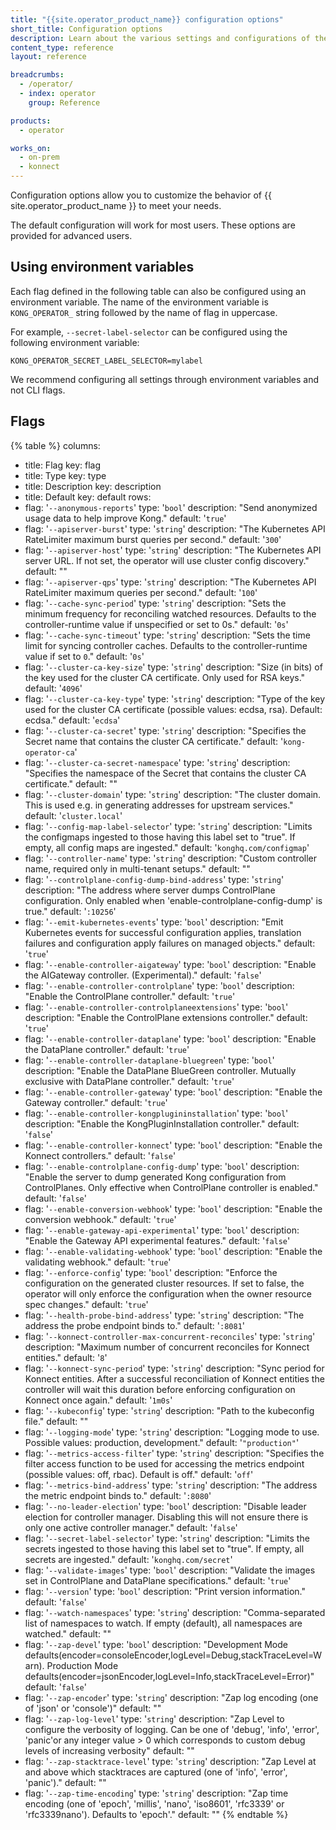```yaml
---
title: "{{site.operator_product_name}} configuration options"
short_title: Configuration options
description: Learn about the various settings and configurations of the operator which can be tweaked using CLI flags.
content_type: reference
layout: reference

breadcrumbs:
  - /operator/
  - index: operator
    group: Reference

products:
  - operator

works_on:
  - on-prem
  - konnect
---
```


Configuration options allow you to customize the behavior of {{ site.operator_product_name }} to meet your needs.

The default configuration will work for most users. These options are provided for advanced users.

## Using environment variables

Each flag defined in the following table can also be configured using an environment variable.
The name of the environment variable is `KONG_OPERATOR_` string followed by the name of flag in uppercase.

For example, `--secret-label-selector` can be configured using the following environment variable:

```
KONG_OPERATOR_SECRET_LABEL_SELECTOR=mylabel
```

We recommend configuring all settings through environment variables and not CLI flags.

<!-- vale off -->

<!-- This document is generated by KO's 'generate.cli-arguments-docs' make target, DO NOT EDIT -->

## Flags

{% table %}
columns:
  - title: Flag
    key: flag
  - title: Type
    key: type
  - title: Description
    key: description
  - title: Default
    key: default
rows:
  - flag: '`--anonymous-reports`'
    type: '`bool`'
    description: "Send anonymized usage data to help improve Kong."
    default: '`true`'
  - flag: '`--apiserver-burst`'
    type: '`string`'
    description: "The Kubernetes API RateLimiter maximum burst queries per second."
    default: '`300`'
  - flag: '`--apiserver-host`'
    type: '`string`'
    description: "The Kubernetes API server URL. If not set, the operator will use cluster config discovery."
    default: ""
  - flag: '`--apiserver-qps`'
    type: '`string`'
    description: "The Kubernetes API RateLimiter maximum queries per second."
    default: '`100`'
  - flag: '`--cache-sync-period`'
    type: '`string`'
    description: "Sets the minimum frequency for reconciling watched resources. Defaults to the controller-runtime value if unspecified or set to 0s."
    default: '`0s`'
  - flag: '`--cache-sync-timeout`'
    type: '`string`'
    description: "Sets the time limit for syncing controller caches. Defaults to the controller-runtime value if set to `0`."
    default: '`0s`'
  - flag: '`--cluster-ca-key-size`'
    type: '`string`'
    description: "Size (in bits) of the key used for the cluster CA certificate. Only used for RSA keys."
    default: '`4096`'
  - flag: '`--cluster-ca-key-type`'
    type: '`string`'
    description: "Type of the key used for the cluster CA certificate (possible values: ecdsa, rsa). Default: ecdsa."
    default: '`ecdsa`'
  - flag: '`--cluster-ca-secret`'
    type: '`string`'
    description: "Specifies the Secret name that contains the cluster CA certificate."
    default: '`kong-operator-ca`'
  - flag: '`--cluster-ca-secret-namespace`'
    type: '`string`'
    description: "Specifies the namespace of the Secret that contains the cluster CA certificate."
    default: ""
  - flag: '`--cluster-domain`'
    type: '`string`'
    description: "The cluster domain. This is used e.g. in generating addresses for upstream services."
    default: '`cluster.local`'
  - flag: '`--config-map-label-selector`'
    type: '`string`'
    description: "Limits the configmaps ingested to those having this label set to \"true\". If empty, all config maps are ingested."
    default: '`konghq.com/configmap`'
  - flag: '`--controller-name`'
    type: '`string`'
    description: "Custom controller name, required only in multi-tenant setups."
    default: ""
  - flag: '`--controlplane-config-dump-bind-address`'
    type: '`string`'
    description: "The address where server dumps ControlPlane configuration. Only enabled when 'enable-controlplane-config-dump' is true."
    default: '`:10256`'
  - flag: '`--emit-kubernetes-events`'
    type: '`bool`'
    description: "Emit Kubernetes events for successful configuration applies, translation failures and configuration apply failures on managed objects."
    default: '`true`'
  - flag: '`--enable-controller-aigateway`'
    type: '`bool`'
    description: "Enable the AIGateway controller. (Experimental)."
    default: '`false`'
  - flag: '`--enable-controller-controlplane`'
    type: '`bool`'
    description: "Enable the ControlPlane controller."
    default: '`true`'
  - flag: '`--enable-controller-controlplaneextensions`'
    type: '`bool`'
    description: "Enable the ControlPlane extensions controller."
    default: '`true`'
  - flag: '`--enable-controller-dataplane`'
    type: '`bool`'
    description: "Enable the DataPlane controller."
    default: '`true`'
  - flag: '`--enable-controller-dataplane-bluegreen`'
    type: '`bool`'
    description: "Enable the DataPlane BlueGreen controller. Mutually exclusive with DataPlane controller."
    default: '`true`'
  - flag: '`--enable-controller-gateway`'
    type: '`bool`'
    description: "Enable the Gateway controller."
    default: '`true`'
  - flag: '`--enable-controller-kongplugininstallation`'
    type: '`bool`'
    description: "Enable the KongPluginInstallation controller."
    default: '`false`'
  - flag: '`--enable-controller-konnect`'
    type: '`bool`'
    description: "Enable the Konnect controllers."
    default: '`false`'
  - flag: '`--enable-controlplane-config-dump`'
    type: '`bool`'
    description: "Enable the server to dump generated Kong configuration from ControlPlanes. Only effective when ControlPlane controller is enabled."
    default: '`false`'
  - flag: '`--enable-conversion-webhook`'
    type: '`bool`'
    description: "Enable the conversion webhook."
    default: '`true`'
  - flag: '`--enable-gateway-api-experimental`'
    type: '`bool`'
    description: "Enable the Gateway API experimental features."
    default: '`false`'
  - flag: '`--enable-validating-webhook`'
    type: '`bool`'
    description: "Enable the validating webhook."
    default: '`true`'
  - flag: '`--enforce-config`'
    type: '`bool`'
    description: "Enforce the configuration on the generated cluster resources. If set to false, the operator will only enforce the configuration when the owner resource spec changes."
    default: '`true`'
  - flag: '`--health-probe-bind-address`'
    type: '`string`'
    description: "The address the probe endpoint binds to."
    default: '`:8081`'
  - flag: '`--konnect-controller-max-concurrent-reconciles`'
    type: '`string`'
    description: "Maximum number of concurrent reconciles for Konnect entities."
    default: '`8`'
  - flag: '`--konnect-sync-period`'
    type: '`string`'
    description: "Sync period for Konnect entities. After a successful reconciliation of Konnect entities the controller will wait this duration before enforcing configuration on Konnect once again."
    default: '`1m0s`'
  - flag: '`--kubeconfig`'
    type: '`string`'
    description: "Path to the kubeconfig file."
    default: ""
  - flag: '`--logging-mode`'
    type: '`string`'
    description: "Logging mode to use. Possible values: production, development."
    default: '`"production"`'
  - flag: '`--metrics-access-filter`'
    type: '`string`'
    description: "Specifies the filter access function to be used for accessing the metrics endpoint (possible values: off, rbac). Default is off."
    default: '`off`'
  - flag: '`--metrics-bind-address`'
    type: '`string`'
    description: "The address the metric endpoint binds to."
    default: '`:8080`'
  - flag: '`--no-leader-election`'
    type: '`bool`'
    description: "Disable leader election for controller manager. Disabling this will not ensure there is only one active controller manager."
    default: '`false`'
  - flag: '`--secret-label-selector`'
    type: '`string`'
    description: "Limits the secrets ingested to those having this label set to \"true\". If empty, all secrets are ingested."
    default: '`konghq.com/secret`'
  - flag: '`--validate-images`'
    type: '`bool`'
    description: "Validate the images set in ControlPlane and DataPlane specifications."
    default: '`true`'
  - flag: '`--version`'
    type: '`bool`'
    description: "Print version information."
    default: '`false`'
  - flag: '`--watch-namespaces`'
    type: '`string`'
    description: "Comma-separated list of namespaces to watch. If empty (default), all namespaces are watched."
    default: ""
  - flag: '`--zap-devel`'
    type: '`bool`'
    description: "Development Mode defaults(encoder=consoleEncoder,logLevel=Debug,stackTraceLevel=Warn). Production Mode defaults(encoder=jsonEncoder,logLevel=Info,stackTraceLevel=Error)"
    default: '`false`'
  - flag: '`--zap-encoder`'
    type: '`string`'
    description: "Zap log encoding (one of 'json' or 'console')"
    default: ""
  - flag: '`--zap-log-level`'
    type: '`string`'
    description: "Zap Level to configure the verbosity of logging. Can be one of 'debug', 'info', 'error', 'panic'or any integer value > 0 which corresponds to custom debug levels of increasing verbosity"
    default: ""
  - flag: '`--zap-stacktrace-level`'
    type: '`string`'
    description: "Zap Level at and above which stacktraces are captured (one of 'info', 'error', 'panic')."
    default: ""
  - flag: '`--zap-time-encoding`'
    type: '`string`'
    description: "Zap time encoding (one of 'epoch', 'millis', 'nano', 'iso8601', 'rfc3339' or 'rfc3339nano'). Defaults to 'epoch'."
    default: ""
{% endtable %}

<!-- vale on -->
